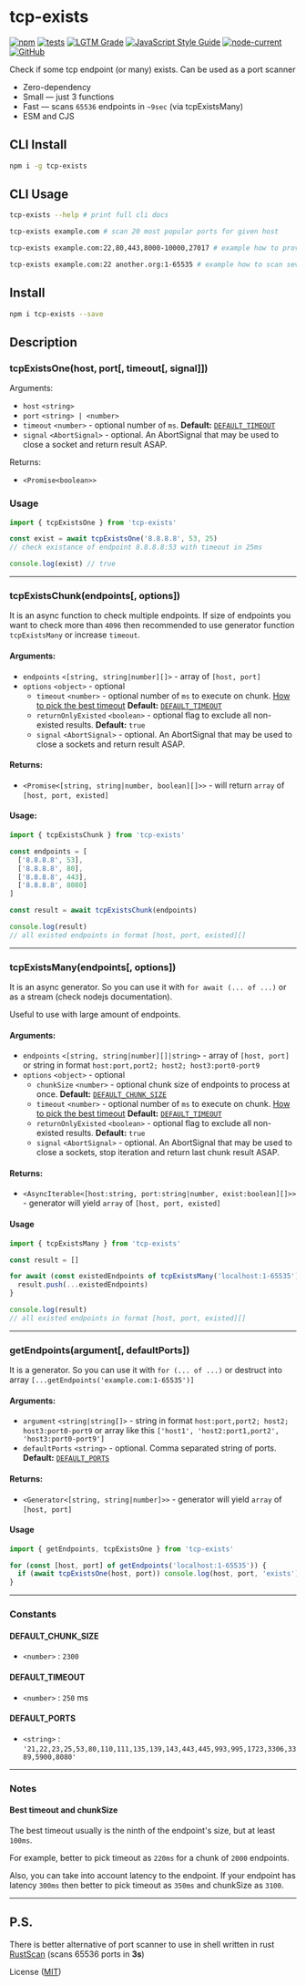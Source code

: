 # tcp-exists
[![npm](https://img.shields.io/npm/v/tcp-exists)](https://www.npmjs.com/package/tcp-exists)
[![tests](https://img.shields.io/github/workflow/status/JerryCauser/tcp-exists/tests?label=tests&logo=github)](https://github.com/JerryCauser/tcp-exists/actions/workflows/tests.yml)
[![LGTM Grade](https://img.shields.io/lgtm/grade/javascript/github/JerryCauser/tcp-exists)](https://lgtm.com/projects/g/JerryCauser/tcp-exists)
[![JavaScript Style Guide](https://img.shields.io/badge/code_style-standard-brightgreen.svg)](https://standardjs.com)
[![node-current](https://img.shields.io/node/v/tcp-exists)](https://nodejs.org)
[![GitHub](https://img.shields.io/github/license/JerryCauser/tcp-exists)](https://github.com/JerryCauser/tcp-exists/blob/master/LICENSE)

Check if some tcp endpoint (or many) exists. Can be used as a port scanner

- Zero-dependency
- Small — just 3 functions
- Fast — scans `65536` endpoints in `~9sec` (via tcpExistsMany)
- ESM and CJS 

## CLI Install

```bash
npm i -g tcp-exists
```

## CLI Usage
```bash
tcp-exists --help # print full cli docs 
```
```bash
tcp-exists example.com # scan 20 most popular ports for given host
```
```bash
tcp-exists example.com:22,80,443,8000-10000,27017 # example how to provide list/ranges of ports 
```

```bash
tcp-exists example.com:22 another.org:1-65535 # example how to scan several endpoints 
```

## Install

```bash
npm i tcp-exists --save
```

## Description

### tcpExistsOne(host, port[, timeout[, signal]])
Arguments:
- `host` `<string>`
- `port` `<string> | <number>`
- `timeout` `<number>` - optional number of `ms`. **Default:** [`DEFAULT_TIMEOUT`][timeout]
- `signal` `<AbortSignal>` - optional. An AbortSignal that may be used to close a socket and return result ASAP.

Returns:
- `<Promise<boolean>>`

### Usage
```javascript
import { tcpExistsOne } from 'tcp-exists'

const exist = await tcpExistsOne('8.8.8.8', 53, 25)
// check existance of endpoint 8.8.8.8:53 with timeout in 25ms

console.log(exist) // true
```

---


### tcpExistsChunk(endpoints[, options])
It is an async function to check multiple endpoints. If size of endpoints you want to check more than `4096` then recommended to use generator function `tcpExistsMany` or increase `timeout`.

#### Arguments:
- `endpoints` `<[string, string|number][]>` - array of `[host, port]`
- `options` `<object>` - optional
    - `timeout` `<number>` - optional number of `ms` to execute on chunk. [How to pick the best timeout][notes-best] **Default:** [`DEFAULT_TIMEOUT`][timeout]
    - `returnOnlyExisted` `<boolean>` - optional flag to exclude all non-existed results. **Default:** `true`
    - `signal` `<AbortSignal>` - optional. An AbortSignal that may be used to close a sockets and return result ASAP.

#### Returns:
- `<Promise<[string, string|number, boolean][]>>` - will return `array` of `[host, port, existed]`


#### Usage:
```javascript
import { tcpExistsChunk } from 'tcp-exists'

const endpoints = [
  ['8.8.8.8', 53],
  ['8.8.8.8', 80],
  ['8.8.8.8', 443],
  ['8.8.8.8', 8080]
]

const result = await tcpExistsChunk(endpoints)

console.log(result)
// all existed endpoints in format [host, port, existed][]
```

---


### tcpExistsMany(endpoints[, options])
It is an async generator. So you can use it with `for await (... of ...)` or as a stream (check nodejs documentation).

Useful to use with large amount of endpoints.

#### Arguments:
- `endpoints` `<[string, string|number][]|string>` - array of `[host, port]` or string in format `host:port,port2; host2; host3:port0-port9`
- `options` `<object>` - optional
  - `chunkSize` `<number>` - optional chunk size of endpoints to process at once. **Default:** [`DEFAULT_CHUNK_SIZE`][chunk-size]
  - `timeout` `<number>` - optional number of `ms` to execute on chunk. [How to pick the best timeout][notes-best] **Default:** [`DEFAULT_TIMEOUT`][timeout]
  - `returnOnlyExisted` `<boolean>` - optional flag to exclude all non-existed results. **Default:** `true`
  - `signal` `<AbortSignal>` - optional. An AbortSignal that may be used to close a sockets, stop iteration and return last chunk result ASAP.

#### Returns:
- `<AsyncIterable<[host:string, port:string|number, exist:boolean][]>>` - generator will yield `array` of `[host, port, existed]`


#### Usage
```javascript
import { tcpExistsMany } from 'tcp-exists'

const result = []

for await (const existedEndpoints of tcpExistsMany('localhost:1-65535')) {
  result.push(...existedEndpoints)
}

console.log(result)
// all existed endpoints in format [host, port, existed][]
```
---

### getEndpoints(argument[, defaultPorts])
It is a generator. So you can use it with `for (... of ...)` or destruct into array `[...getEndpoints('example.com:1-65535')]`

#### Arguments:
- `argument` `<string|string[]>` - string in format `host:port,port2; host2; host3:port0-port9` or array like this `['host1', 'host2:port1,port2', 'host3:port0-port9']`
- `defaultPorts` `<string>` - optional. Comma separated string of ports. **Default:** [`DEFAULT_PORTS`][ports] 

#### Returns:
- `<Generator<[string, string|number]>>` - generator will yield `array` of `[host, port]`


#### Usage
```javascript
import { getEndpoints, tcpExistsOne } from 'tcp-exists'

for (const [host, port] of getEndpoints('localhost:1-65535')) {
  if (await tcpExistsOne(host, port)) console.log(host, port, 'exists')
}
```

---

### Constants

#### DEFAULT_CHUNK_SIZE
- `<number>` : `2300`
  
#### DEFAULT_TIMEOUT
- `<number>` : `250` ms

#### DEFAULT_PORTS
- `<string>` : `'21,22,23,25,53,80,110,111,135,139,143,443,445,993,995,1723,3306,3389,5900,8080'`


---

### Notes

#### Best timeout and chunkSize
The best timeout usually is the ninth of the endpoint's size, but at least `100ms`.

For example, better to pick timeout as `220ms` for a chunk of `2000` endpoints.

Also, you can take into account latency to the endpoint.
If your endpoint has latency `300ms` then better to pick timeout as `350ms` and chunkSize as `3100`.

---

## P.S.

There is better alternative of port scanner to use in shell written in rust [RustScan](https://github.com/RustScan/RustScan) (scans 65536 ports in **3s**)

License ([MIT](LICENSE))

[chunk-size]: #DEFAULT_CHUNK_SIZE
[timeout]: #DEFAULT_TIMEOUT
[ports]: #DEFAULT_PORTS
[notes-best]: #best-timeout-and-chunksize

